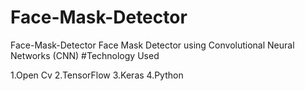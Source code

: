 # Face-Mask-Detector
Face-Mask-Detector Face Mask Detector using Convolutional Neural Networks (CNN) 
#Technology Used   

1.Open Cv 
2.TensorFlow 
3.Keras 
4.Python
